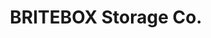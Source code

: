---
title: "BRITEBOX Storage Co."
url: /saskatoon/britebox-storage-co-circle-place-2/
shop: Mieten
---